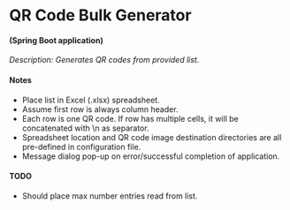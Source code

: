 # QR Code Bulk Generator

#### (Spring Boot application)

*Description: Generates QR codes from provided list.*

#### Notes
* Place list in Excel (.xlsx) spreadsheet. 
* Assume first row is always column header.
* Each row is one QR code. If row has multiple cells, it will be concatenated with \n as separator.
* Spreadsheet location and QR code image destination directories are all pre-defined in configuration file.
* Message dialog pop-up on error/successful completion of application.

#### TODO
* Should place max number entries read from list.